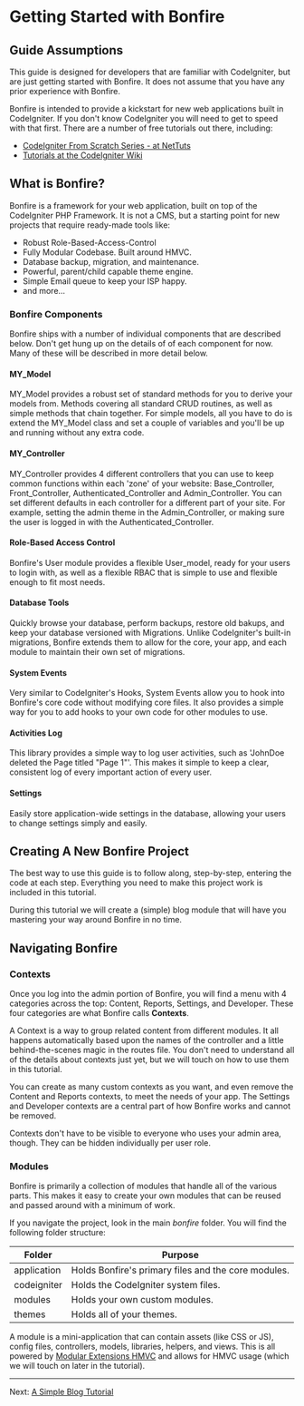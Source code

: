 # Getting Started with Bonfire

## Guide Assumptions

This guide is designed for developers that are familiar with CodeIgniter, but are just getting started with Bonfire.  It does not assume that you have any prior experience with Bonfire.

Bonfire is intended to provide a kickstart for new web applications built in CodeIgniter. If you don't know CodeIgniter you will need to get to speed with that first. There are a number of free tutorials out there, including:

* [CodeIgniter From Scratch Series - at NetTuts](http://net.tutsplus.com/sessions/codeigniter-from-scratch/)
* [Tutorials at the CodeIgniter Wiki](http://codeigniter.com/wiki/Category:Help::Tutorials)

## What is Bonfire?

Bonfire is a framework for your web application, built on top of the CodeIgniter PHP Framework. It is not a CMS, but a starting point for new projects that require ready-made tools like:

* Robust Role-Based-Access-Control
* Fully Modular Codebase. Built around HMVC.
* Database backup, migration, and maintenance.
* Powerful, parent/child capable theme engine.
* Simple Email queue to keep your ISP happy.
* and more...

### Bonfire Components

Bonfire ships with a number of individual components that are described below. Don't get hung up on the details of of each component for now. Many of these will be described in more detail below.

#### MY_Model

MY_Model provides a robust set of standard methods for you to derive your models from. Methods covering all standard CRUD routines, as well as simple methods that chain together. For simple models, all you have to do is extend the MY_Model class and set a couple of variables and you'll be up and running without any extra code.

#### MY_Controller

MY_Controller provides 4 different controllers that you can use to keep common functions within each 'zone' of your website: Base_Controller, Front_Controller, Authenticated_Controller and Admin_Controller. You can set different defaults in each controller for a different part of your site. For example, setting the admin theme in the Admin_Controller, or making sure the user is logged in with the Authenticated_Controller.


#### Role-Based Access Control

Bonfire's User module provides a flexible User_model, ready for your users to login with, as well as a flexible RBAC that is simple to use and flexible enough to fit most needs.

#### Database Tools

Quickly browse your database, perform backups, restore old bakups, and keep your database versioned with Migrations. Unlike CodeIgniter's built-in migrations, Bonfire extends them to allow for the core, your app, and each module to maintain their own set of migrations.

#### System Events

Very similar to CodeIgniter's Hooks, System Events allow you to hook into Bonfire's core code without modifying core files. It also provides a simple way for you to add hooks to your own code for other modules to use.

#### Activities Log

This library provides a simple way to log user activities, such as 'JohnDoe deleted the Page titled "Page 1"'. This makes it simple to keep a clear, consistent log of every important action of every user.

#### Settings

Easily store application-wide settings in the database, allowing your users to change settings simply and easily.


## Creating A New Bonfire Project

The best way to use this guide is to follow along, step-by-step, entering the code at each step. Everything you need to make this project work is included in this tutorial.

During this tutorial we will create a (simple) blog module that will have you mastering your way around Bonfire in no time.


## Navigating Bonfire

### Contexts

Once you log into the admin portion of Bonfire, you will find a menu with 4 categories across the top: Content, Reports, Settings, and Developer. These four categories are what Bonfire calls **Contexts**.

A Context is a way to group related content from different modules. It all happens automatically based upon the names of the controller and a little behind-the-scenes magic in the routes file. You don't need to understand all of the details about contexts just yet, but we will touch on how to use them in this tutorial.

You can create as many custom contexts as you want, and even remove the Content and Reports contexts, to meet the needs of your app. The Settings and Developer contexts are a central part of how Bonfire works and cannot be removed.

Contexts don't have to be visible to everyone who uses your admin area, though. They can be hidden individually per user role.

### Modules

Bonfire is primarily a collection of modules that handle all of the various parts. This makes it easy to create your own modules that can be reused and passed around with a minimum of work.

If you navigate the project, look in the main *bonfire* folder. You will find the following folder structure:

Folder      | Purpose
------------|---------------
application | Holds Bonfire's primary files and the core modules.
codeigniter | Holds the CodeIgniter system files.
modules     | Holds your own custom modules.
themes      | Holds all of your themes.

A module is a mini-application that can contain assets (like CSS or JS), config files, controllers, models, libraries, helpers, and views. This is all powered by [Modular Extensions HMVC](https://bitbucket.org/wiredesignz/codeigniter-modular-extensions-hmvc/wiki/Home) and allows for HMVC usage (which we will touch on later in the tutorial).

---

Next: [A Simple Blog Tutorial](tut_blog)